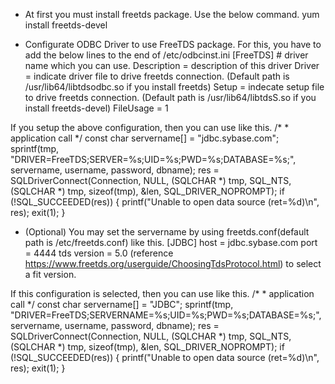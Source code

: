 - At first you must install freetds package. Use the below command.
	yum install freetds-devel

- Configurate ODBC Driver to use FreeTDS package.
	For this, you have to add the below lines to the end of /etc/odbcinst.ini
		[FreeTDS]	# driver name which you can use.
		Description	= description of this driver
		Driver		= indicate driver file to drive freetds connection. (Default path is /usr/lib64/libtdsodbc.so if you install freetds)
		Setup		= indecate setup file to drive freetds connection. (Default path is /usr/lib64/libtdsS.so if you install freetds-devel)
		FileUsage	= 1
		

If you setup the above configuration, then you can use like this.
	/*
	 * application call
	 */
	const char servername[] = "jdbc.sybase.com";
	sprintf(tmp, "DRIVER=FreeTDS;SERVER=%s;UID=%s;PWD=%s;DATABASE=%s;",
		servername, username, password, dbname);
	res = SQLDriverConnect(Connection, NULL, (SQLCHAR *) tmp, SQL_NTS,
				(SQLCHAR *) tmp, sizeof(tmp), &len, SQL_DRIVER_NOPROMPT);
	if (!SQL_SUCCEEDED(res)) {
		printf("Unable to open data source (ret=%d)\n", res);
		exit(1);
	}


- (Optional) You may set the servername by using freetds.conf(default path is /etc/freetds.conf) like this.
	[JDBC]
	host = jdbc.sybase.com
	port = 4444
	tds version = 5.0 (reference https://www.freetds.org/userguide/ChoosingTdsProtocol.html) to select a fit version.

If this configuration is selected, then you can use like this.
	/*
	 * application call
	 */
	const char servername[] = "JDBC";
	sprintf(tmp, "DRIVER=FreeTDS;SERVERNAME=%s;UID=%s;PWD=%s;DATABASE=%s;",
		servername, username, password, dbname);
	res = SQLDriverConnect(Connection, NULL, (SQLCHAR *) tmp, SQL_NTS,
				(SQLCHAR *) tmp, sizeof(tmp), &len, SQL_DRIVER_NOPROMPT);
	if (!SQL_SUCCEEDED(res)) {
		printf("Unable to open data source (ret=%d)\n", res);
		exit(1);
	}
